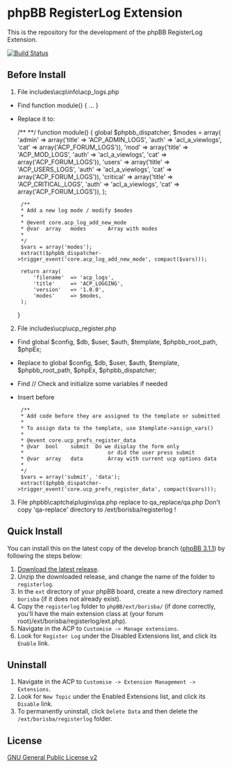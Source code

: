 # phpBB RegisterLog Extension

This is the repository for the development of the phpBB RegisterLog Extension.

[![Build Status](https://travis-ci.org/borisba/registerlog.svg?branch=master)](https://travis-ci.org/borisba/registerlog)

## Before Install

1. File includes\acp\info\acp_logs.php
 * Find function module() { ... }
 * Replace it to:
	
	/**
	**/
	function module()
	{
		global  $phpbb_dispatcher;
		$modes = array(
				'admin'		=> array('title' => 'ACP_ADMIN_LOGS', 'auth' => 'acl_a_viewlogs', 'cat' => array('ACP_FORUM_LOGS')),
				'mod'		=> array('title' => 'ACP_MOD_LOGS', 'auth' => 'acl_a_viewlogs', 'cat' => array('ACP_FORUM_LOGS')),
				'users'		=> array('title' => 'ACP_USERS_LOGS', 'auth' => 'acl_a_viewlogs', 'cat' => array('ACP_FORUM_LOGS')),
				'critical'	=> array('title' => 'ACP_CRITICAL_LOGS', 'auth' => 'acl_a_viewlogs', 'cat' => array('ACP_FORUM_LOGS')),
				);
		
		/**
		* Add a new log mode / modify $modes
		*
		* @event core.acp_log_add_new_mode
		* @var	array	modes		Array with modes
		*
		*/
		$vars = array('modes');
		extract($phpbb_dispatcher->trigger_event('core.acp_log_add_new_mode', compact($vars)));
		
		return array(
			'filename'	=> 'acp_logs',
			'title'		=> 'ACP_LOGGING',
			'version'	=> '1.0.0',
			'modes'		=> $modes,
		);
	}

2. File includes\ucp\ucp_register.php
 * Find global $config, $db, $user, $auth, $template, $phpbb_root_path, $phpEx;
 * Replace to global $config, $db, $user, $auth, $template, $phpbb_root_path, $phpEx, $phpbb_dispatcher;
 * Find // Check and initialize some variables if needed
 * Insert before

		/**
		* Add code before they are assigned to the template or submitted
		*
		* To assign data to the template, use $template->assign_vars()
		*
		* @event core.ucp_prefs_register_data
		* @var	bool	submit	Do we display the form only
		*							or did the user press submit
		* @var	array	data		Array with current ucp options data
		*
		*/
		$vars = array('submit', 'data');
		extract($phpbb_dispatcher->trigger_event('core.ucp_prefs_register_data', compact($vars)));

3. File phpbb\captcha\plugins\qa.php  replace to qa_replace/qa.php
	Don't copy 'qa-replace' directory to /ext/borisba/registerlog !

## Quick Install
You can install this on the latest copy of the develop branch ([phpBB 3.1.1](https://github.com/phpbb/phpbb3)) by following the steps below:

1. [Download the latest release](https://github.com/BorisBerdichevski/RegisterLog).
2. Unzip the downloaded release, and change the name of the folder to `registerlog`.
3. In the `ext` directory of your phpBB board, create a new directory named `borisba` (if it does not already exist).
4. Copy the `registerlog` folder to `phpBB/ext/borisba/` (if done correctly, you'll have the main extension class at (your forum root)/ext/borisba/registerlog/ext.php).
5. Navigate in the ACP to `Customise -> Manage extensions`.
6. Look for `Register Log` under the Disabled Extensions list, and click its `Enable` link.

## Uninstall

1. Navigate in the ACP to `Customise -> Extension Management -> Extensions`.
2. Look for `New Topic` under the Enabled Extensions list, and click its `Disable` link.
3. To permanently uninstall, click `Delete Data` and then delete the `/ext/borisba/registerlog` folder.

## License
[GNU General Public License v2](http://opensource.org/licenses/GPL-2.0)
